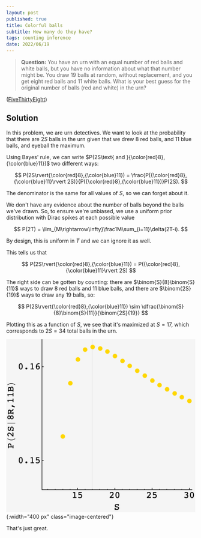 ```yaml
---
layout: post
published: true
title: Colorful balls
subtitle: How many do they have?
tags: counting inference
date: 2022/06/19
---
```


>**Question:** You have an urn with an equal number of red balls and white balls, but you have no information about what that number might be. You draw 19 balls at random, without replacement, and you get eight red balls and 11 white balls. What is your best guess for the original number of balls (red and white) in the urn?

<!--more-->

([FiveThirtyEight](https://fivethirtyeight.com/features/can-you-switch-a-digit/))

## Solution

In this problem, we are urn detectives. We want to look at the probability that there are $2S$ balls in the urn given that we drew $8$ red balls, and $11$ blue balls, and eyeball the maximum.

Using Bayes' rule, we can write $P(2S\text{ and }{\color{red}8},{\color{blue}11})$ two different ways:

$$
  P(2S\rvert{\color{red}8},{\color{blue}11}) = \frac{P({\color{red}8},{\color{blue}11}\rvert 2S)}{P({\color{red}8},{\color{blue}11})}P(2S).
$$

The denominator is the same for all values of $S,$ so we can forget about it.

We don't have any evidence about the number of balls beyond the balls we've drawn. So, to ensure we're unbiased, we use a uniform prior distribution with Dirac spikes at each possible value

$$
  P(2T) = \lim_{M\rightarrow\infty}\frac1M\sum_{i=11}\delta(2T-i).
$$ 

By design, this is uniform in $T$ and we can ignore it as well.

This tells us that 

$$
  P(2S\rvert{\color{red}8},{\color{blue}11}) = P({\color{red}8},{\color{blue}11}\rvert 2S)
$$

The right side can be gotten by counting: there are $\binom{S}{8}\binom{S}{11}$ ways to draw $8$ red balls and $11$ blue balls, and there are $\binom{2S}{19}$ ways to draw any $19$ balls, so:

$$
  P(2S\rvert{\color{red}8},{\color{blue}11}) \sim \dfrac{\binom{S}{8}\binom{S}{11}}{\binom{2S}{19}}
$$

Plotting this as a function of $S,$ we see that it's maximized at $S=17,$ which corresponds to $2S = 34$ total balls in the urn.

![](/img/2022-06-19-colorful-balls.png){:width="400 px" class="image-centered"}

That's just great. 

<br>
